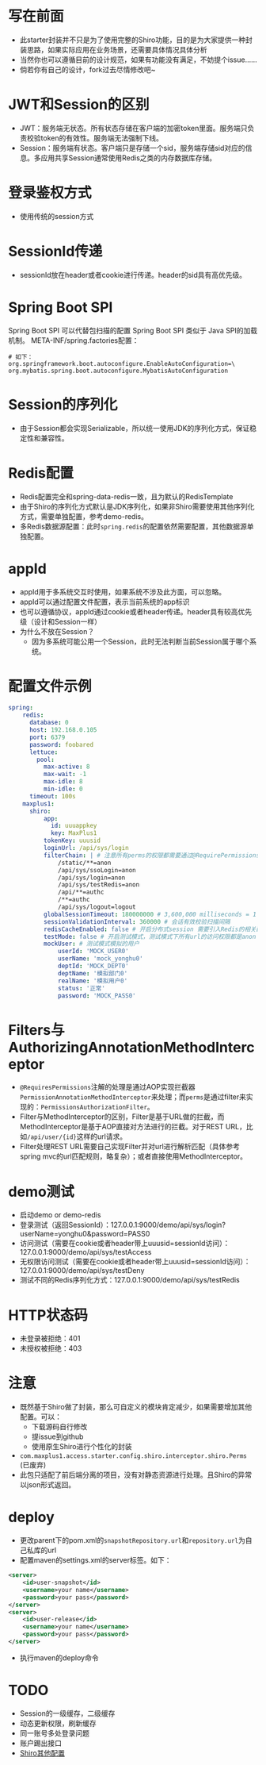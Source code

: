 # 写在前面
- 此starter封装并不只是为了使用完整的Shiro功能，目的是为大家提供一种封装思路，如果实际应用在业务场景，还需要具体情况具体分析
- 当然你也可以遵循目前的设计规范，如果有功能没有满足，不妨提个issue……
- 倘若你有自己的设计，fork过去尽情修改吧~

# JWT和Session的区别
- JWT：服务端无状态。所有状态存储在客户端的加密token里面。服务端只负责校验token的有效性。服务端无法强制下线。
- Session：服务端有状态。客户端只是存储一个sid，服务端存储sid对应的信息。多应用共享Session通常使用Redis之类的内存数据库存储。

# 登录鉴权方式
-  使用传统的session方式

# SessionId传递
- sessionId放在header或者cookie进行传递。header的sid具有高优先级。


# Spring Boot SPI 
Spring Boot SPI 可以代替包扫描的配置
Spring Boot SPI 类似于 Java SPI的加载机制。
META-INF/spring.factories配置：
```
# 如下：
org.springframework.boot.autoconfigure.EnableAutoConfiguration=\
org.mybatis.spring.boot.autoconfigure.MybatisAutoConfiguration
```


# Session的序列化
- 由于Session都会实现Serializable，所以统一使用JDK的序列化方式，保证稳定性和兼容性。

# Redis配置
- Redis配置完全和spring-data-redis一致，且为默认的RedisTemplate
- 由于Shiro的序列化方式默认是JDK序列化，如果非Shiro需要使用其他序列化方式，需要单独配置，参考demo-redis。
- 多Redis数据源配置：此时`spring.redis`的配置依然需要配置，其他数据源单独配置。

# appId
- appId用于多系统交互时使用，如果系统不涉及此方面，可以忽略。
- appId可以通过配置文件配置，表示当前系统的app标识
- 也可以遵循协议，appId通过cookie或者header传递。header具有较高优先级（设计和Session一样）
- 为什么不放在Session？
    - 因为多系统可能公用一个Session，此时无法判断当前Session属于哪个系统。

# 配置文件示例
```yml
spring:
    redis:
      database: 0
      host: 192.168.0.105
      port: 6379
      password: foobared
      lettuce:
        pool:
          max-active: 8
          max-wait: -1
          max-idle: 8
          min-idle: 0
      timeout: 100s
    maxplus1:
      shiro:
          app:
            id: uuuappkey
            key: MaxPlus1     
          tokenKey: uuusid
          loginUrl: /api/sys/login
          filterChain: | # 注意所有perms的权限都需要通过@RequirePermissions来实现，建议不要配置perms（动态URL问题）。PS:yaml配置map的key含有/时，无法识别/。
              /static/**=anon
              /api/sys/ssoLogin=anon
              /api/sys/login=anon
              /api/sys/testRedis=anon
              /api/**=authc
              /**=authc
              /api/sys/logout=logout
          globalSessionTimeout: 180000000 # 3,600,000 milliseconds = 1 hour
          sessionValidationInterval: 360000 # 会话有效校验扫描间隔
          redisCacheEnabled: false # 开启分布式session 需要引入Redis的相关配置，spring-data-redis
          testMode: false # 开启测试模式，测试模式下所有url的访问权限都是anon
          mockUser: # 测试模式模拟的用户
              userId: 'MOCK_USER0'
              userName: 'mock_yonghu0'
              deptId: 'MOCK_DEPT0'
              deptName: '模拟部门0'
              realName: '模拟用户0'
              status: '正常'
              password: 'MOCK_PASS0'

```

# Filters与AuthorizingAnnotationMethodInterceptor
- `@RequiresPermissions`注解的处理是通过AOP实现拦截器`PermissionAnnotationMethodInterceptor`来处理；而`perms`是通过filter来实现的：`PermissionsAuthorizationFilter`。
- Filter与MethodInterceptor的区别，Filter是基于URL做的拦截，而MethodInterceptor是基于AOP直接对方法进行的拦截。对于REST URL，比如`/api/user/{id}`这样的url请求。
- Filter处理REST URL需要自己实现Filter并对url进行解析匹配（具体参考spring mvc的url匹配规则，略复杂）；或者直接使用MethodInterceptor。


# demo测试
- 启动demo or  demo-redis
- 登录测试（返回SessionId）：127.0.0.1:9000/demo/api/sys/login?userName=yonghu0&password=PASS0
- 访问测试（需要在cookie或者header带上uuusid=sessionId访问）：127.0.0.1:9000/demo/api/sys/testAccess
- 无权限访问测试（需要在cookie或者header带上uuusid=sessionId访问）：127.0.0.1:9000/demo/api/sys/testDeny
- 测试不同的Redis序列化方式：127.0.0.1:9000/demo/api/sys/testRedis

# HTTP状态码
-  未登录被拒绝：401 
-  未授权被拒绝：403 

# 注意
- 既然基于Shiro做了封装，那么可自定义的模块肯定减少，如果需要增加其他配置。可以：
    - 下载源码自行修改
    - 提issue到github
    - 使用原生Shiro进行个性化的封装
- `com.maxplus1.access.starter.config.shiro.interceptor.shiro.Perms` (已废弃)  
- 此包只适配了前后端分离的项目，没有对静态资源进行处理。且Shiro的异常以json形式返回。    

# deploy
- 更改parent下的pom.xml的`snapshotRepository.url`和`repository.url`为自己私库的url
- 配置maven的settings.xml的server标签。如下：
```xml
<server>
    <id>user-snapshot</id>
    <username>your name</username>
    <password>your pass</password>
</server>
<server>
    <id>user-release</id>
    <username>your name</username>
    <password>your pass</password>
</server>
```
- 执行maven的deploy命令
    
# TODO
- Session的一级缓存，二级缓存  
- 动态更新权限，刷新缓存
- 同一账号多处登录问题
- 账户踢出接口
- [Shiro其他配置](http://shiro.apache.org/spring-boot.html#configuration-properties )   
